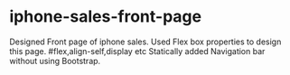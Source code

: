 # iphone-sales-front-page
Designed Front page of iphone sales.
Used Flex box properties to design this page.
#flex,align-self,display etc
Statically added Navigation bar without using Bootstrap.
